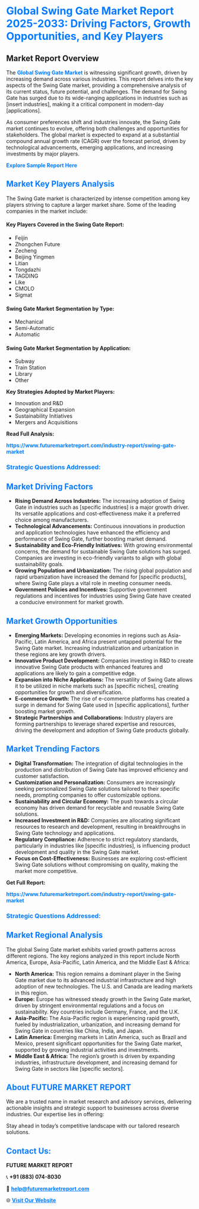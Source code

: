 <h1 style="color: #007BFF;">Global Swing Gate Market Report 2025-2033: Driving Factors, Growth Opportunities, and Key Players</h1>

<section id="overview">
<h2>Market Report Overview</h2>
<p>The <a href="https://www.futuremarketreport.com/industry-report/swing-gate-market" style="color: #007BFF; text-decoration: none;"><strong>Global Swing Gate Market</strong></a> is witnessing significant growth, driven by increasing demand across various industries. This report delves into the key aspects of the Swing Gate market, providing a comprehensive analysis of its current status, future potential, and challenges. The demand for Swing Gate has surged due to its wide-ranging applications in industries such as [insert industries], making it a critical component in modern-day [applications].</p>
<p>As consumer preferences shift and industries innovate, the Swing Gate market continues to evolve, offering both challenges and opportunities for stakeholders. The global market is expected to expand at a substantial compound annual growth rate (CAGR) over the forecast period, driven by technological advancements, emerging applications, and increasing investments by major players.</p>
</section>

<section id="overview">
<p><a href="https://www.futuremarketreport.com/request-sample/reportId=36620" style="color: #007BFF; text-decoration: none;"><strong>Explore Sample Report Here</strong></a></p>
</section>

<section id="key-players">
<h2 style="color: #007BFF;">Market Key Players Analysis</h2>
<p>The Swing Gate market is characterized by intense competition among key players striving to capture a larger market share. Some of the leading companies in the market include:</p>
<h4>Key Players Covered in the Swing Gate Report:</h4>
<ul><li>Feijin</li><li>Zhongchen Future</li><li>Zecheng</li><li>Beijing Yingmen</li><li>Litian</li><li>Tongdazhi</li><li>TAGDING</li><li>Like</li><li>CMOLO</li><li>Sigmat</li></ul>
<h4>Swing Gate Market Segmentation by Type:</h4>
<ul><li>Mechanical</li><li>Semi-Automatic</li><li>Automatic</li></ul>

<h4>Swing Gate Market Segmentation by Application:</h4>
<ul><li>Subway</li><li>Train Station</li><li>Library</li><li>Other</li></ul>
<p><strong>Key Strategies Adopted by Market Players:</strong></p>
<ul>
<li>Innovation and R&D</li>
<li>Geographical Expansion</li>
<li>Sustainability Initiatives</li>
<li>Mergers and Acquisitions</li>
</ul>
</section>

<section>
<p><strong>Read Full Analysis: </strong></p><a href="https://www.futuremarketreport.com/industry-report/swing-gate-market" style="color: #007BFF; text-decoration: none;"><strong>https://www.futuremarketreport.com/industry-report/swing-gate-market</strong></a>
<h3 style="color: #007BFF;">Strategic Questions Addressed:</h3>
</section>

<section id="driving-factors">
<h2 style="color: #007BFF;">Market Driving Factors</h2>
<ul>
<li><strong>Rising Demand Across Industries:</strong> The increasing adoption of Swing Gate in industries such as [specific industries] is a major growth driver. Its versatile applications and cost-effectiveness make it a preferred choice among manufacturers.</li>
<li><strong>Technological Advancements:</strong> Continuous innovations in production and application technologies have enhanced the efficiency and performance of Swing Gate, further boosting market demand.</li>
<li><strong>Sustainability and Eco-Friendly Initiatives:</strong> With growing environmental concerns, the demand for sustainable Swing Gate solutions has surged. Companies are investing in eco-friendly variants to align with global sustainability goals.</li>
<li><strong>Growing Population and Urbanization:</strong> The rising global population and rapid urbanization have increased the demand for [specific products], where Swing Gate plays a vital role in meeting consumer needs.</li>
<li><strong>Government Policies and Incentives:</strong> Supportive government regulations and incentives for industries using Swing Gate have created a conducive environment for market growth.</li>
</ul>
</section>

<section id="growth-opportunities">
<h2 style="color: #007BFF;">Market Growth Opportunities</h2>
<ul>
<li><strong>Emerging Markets:</strong> Developing economies in regions such as Asia-Pacific, Latin America, and Africa present untapped potential for the Swing Gate market. Increasing industrialization and urbanization in these regions are key growth drivers.</li>
<li><strong>Innovative Product Development:</strong> Companies investing in R&D to create innovative Swing Gate products with enhanced features and applications are likely to gain a competitive edge.</li>
<li><strong>Expansion into Niche Applications:</strong> The versatility of Swing Gate allows it to be utilized in niche markets such as [specific niches], creating opportunities for growth and diversification.</li>
<li><strong>E-commerce Growth:</strong> The rise of e-commerce platforms has created a surge in demand for Swing Gate used in [specific applications], further boosting market growth.</li>
<li><strong>Strategic Partnerships and Collaborations:</strong> Industry players are forming partnerships to leverage shared expertise and resources, driving the development and adoption of Swing Gate products globally.</li>
</ul>
</section>

<section id="trending-factors">
<h2 style="color: #007BFF;">Market Trending Factors</h2>
<ul>
<li><strong>Digital Transformation:</strong> The integration of digital technologies in the production and distribution of Swing Gate has improved efficiency and customer satisfaction.</li>
<li><strong>Customization and Personalization:</strong> Consumers are increasingly seeking personalized Swing Gate solutions tailored to their specific needs, prompting companies to offer customizable options.</li>
<li><strong>Sustainability and Circular Economy:</strong> The push towards a circular economy has driven demand for recyclable and reusable Swing Gate solutions.</li>
<li><strong>Increased Investment in R&D:</strong> Companies are allocating significant resources to research and development, resulting in breakthroughs in Swing Gate technology and applications.</li>
<li><strong>Regulatory Compliance:</strong> Adherence to strict regulatory standards, particularly in industries like [specific industries], is influencing product development and quality in the Swing Gate market.</li>
<li><strong>Focus on Cost-Effectiveness:</strong> Businesses are exploring cost-efficient Swing Gate solutions without compromising on quality, making the market more competitive.</li>
</ul>
</section>

<section>
<p><strong>Get Full Report: </strong></p><a href="https://www.futuremarketreport.com/industry-report/swing-gate-market" style="color: #007BFF; text-decoration: none;"><strong>https://www.futuremarketreport.com/industry-report/swing-gate-market</strong></a>
<h3 style="color: #007BFF;">Strategic Questions Addressed:</h3>
</section>


<section id="regional-analysis">
<h2 style="color: #007BFF;">Market Regional Analysis</h2>
<p>The global Swing Gate market exhibits varied growth patterns across different regions. The key regions analyzed in this report include North America, Europe, Asia-Pacific, Latin America, and the Middle East & Africa:</p>
<ul>
<li><strong>North America:</strong> This region remains a dominant player in the Swing Gate market due to its advanced industrial infrastructure and high adoption of new technologies. The U.S. and Canada are leading markets in this region.</li>
<li><strong>Europe:</strong> Europe has witnessed steady growth in the Swing Gate market, driven by stringent environmental regulations and a focus on sustainability. Key countries include Germany, France, and the U.K.</li>
<li><strong>Asia-Pacific:</strong> The Asia-Pacific region is experiencing rapid growth, fueled by industrialization, urbanization, and increasing demand for Swing Gate in countries like China, India, and Japan.</li>
<li><strong>Latin America:</strong> Emerging markets in Latin America, such as Brazil and Mexico, present significant opportunities for the Swing Gate market, supported by growing industrial activities and investments.</li>
<li><strong>Middle East & Africa:</strong> The region’s growth is driven by expanding industries, infrastructure development, and increasing demand for Swing Gate in sectors like [specific sectors].</li>
</ul>
</section>

<footer>
<h2 style="color: #007BFF;">About FUTURE MARKET REPORT</h2>
<p>We are a trusted name in market research and advisory services, delivering actionable insights and strategic support to businesses across diverse industries. Our expertise lies in offering:</p>

<p>Stay ahead in today’s competitive landscape with our tailored research solutions.</p>

<h2 style="color: #007BFF;">Contact Us:</h2>
<p><strong>FUTURE MARKET REPORT</strong></p>
<p>📞 <strong>+91 (883) 074-8030</strong></p>
<p>📧 <strong><a href="mailto:help@futuremarketreport.com" style="color: #007BFF;">help@futuremarketreport.com</a></strong></p>
<p>🌐 <strong><a href="https://www.futuremarketreport.com/" style="color: #007BFF;">Visit Our Website</a></strong></p>
</footer>